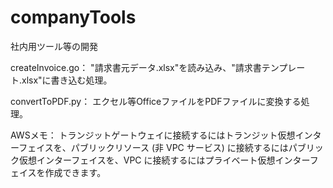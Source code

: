 # companyTools
社内用ツール等の開発

createInvoice.go：
"請求書元データ.xlsx"を読み込み、"請求書テンプレート.xlsx"に書き込む処理。

convertToPDF.py：
エクセル等OfficeファイルをPDFファイルに変換する処理。

AWSメモ：
トランジットゲートウェイに接続するにはトランジット仮想インターフェイスを、パブリックリソース (非 VPC サービス) に接続するにはパブリック仮想インターフェイスを、VPC に接続するにはプライベート仮想インターフェイスを作成できます。

